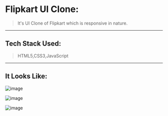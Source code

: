 # Flipkart UI Clone:
> It's UI Clone of Flipkart which is responsive in nature.

---
## Tech Stack Used:

> HTML5,CSS3,JavaScript
---

## It Looks Like:
![image](https://user-images.githubusercontent.com/77873383/163323699-2a37bfe1-5475-4f64-a0b5-c4479a0aea91.png)

![image](https://user-images.githubusercontent.com/77873383/163323722-55a6785f-fb0a-41c5-940f-6544e9472a8b.png)

![image](https://user-images.githubusercontent.com/77873383/163323752-94e4ed78-4f35-4e25-a93a-bd589258dca3.png)

